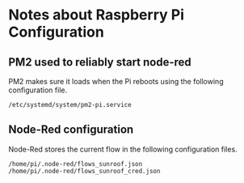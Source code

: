 # Notes about Raspberry Pi Configuration

## PM2 used to reliably start node-red
PM2 makes sure it loads when the Pi reboots using the following configuration file.
```
/etc/systemd/system/pm2-pi.service
```

## Node-Red configuration
Node-Red stores the current flow in the following configuration files.
```
/home/pi/.node-red/flows_sunroof.json
/home/pi/.node-red/flows_sunroof_cred.json
```
